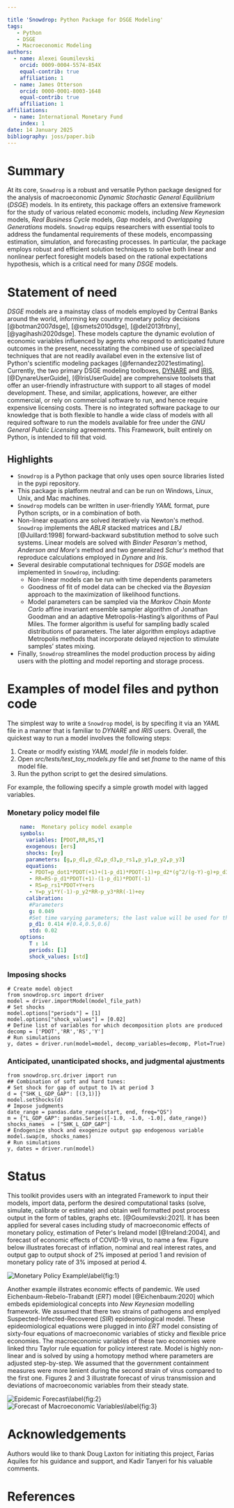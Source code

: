 ```yaml
---

title 'Snowdrop: Python Package for DSGE Modeling'
tags:
   - Python
   - DSGE
   - Macroeconomic Modeling
authors:
  - name: Alexei Goumilevski
    orcid: 0009-0004-5574-854X
    equal-contrib: true
    affiliation: 1
  - name: James Otterson
    orcid: 0000-0001-8003-1648 
    equal-contrib: true
    affiliation: 1
affiliations:
  - name: International Monetary Fund
    index: 1
date: 14 January 2025
bibliography: joss/paper.bib
---
```



# Summary

At its core, `Snowdrop` is a robust and versatile Python package designed for the
analysis of macroeconomic *Dynamic Stochastic General Equilibrium* (*DSGE*) models.
In its entirety, this package offers an extensive framework for the study of various related
economic models, including *New Keynesian* models, *Real Business Cycle* models, *Gap*
models, and *Overlapping Generations* models. `Snowdrop` equips
researchers with essential tools to address the fundamental requirements of
these models, encompassing estimation, simulation, and forecasting processes.
In particular, the package employs robust and efficient solution techniques to
solve both linear and nonlinear perfect foresight models based on the rational
expectations hypothesis, which is a critical need for many *DSGE* models. 

# Statement of need

*DSGE* models are a mainstay class of models employed by Central Banks around the
world, informing key country monetary policy decisions [@botman2007dsge], [@smets2010dsge], 
[@del2013frbny], [@yagihashi2020dsge].  These models capture
the dynamic evolution of economic variables influenced by agents who respond to
anticipated future outcomes in the present, necessitating the combined use of
specialized techniques that are not readily availabel even in the extensive list
of Python's scientific modeling packages [@fernandez2021estimating]. Currently, the two 
primary DSGE modeling toolboxes, [DYNARE](https://www.dynare.org/) and
[IRIS](https://iris.igpmn.org/), [@DynareUserGuide], [@IrisUserGuide] are comprehensive toolsets 
that offer an user-friendly infrastructure with support to all stages of model development.
These, and similar, applications, however, are either commercial, or rely on
commercial software to run, and hence require expensive licensing costs. There
is no integrated software package to our knowledge that is both flexible to
handle a wide class of models with all required software to run the models
available for free under the *GNU General Public Licensing* agreements. This
Framework, built entirely on Python, is intended to fill that void.

## Highlights

 - `Snowdrop` is a Python package that only uses open source libraries listed in the pypi repository.
 - This package is platform neutral and can be run on Windows, Linux, Unix, and Mac machines.
 - `Snowdrop` models can be written in user-friendly *YAML* format, pure Python scripts, or in a combination of both.
 - Non-linear equations are solved iteratively via Newton's method. `Snowdrop` implements the *ABLR* stacked matrices and *LBJ* [@Juillard:1998] forward-backward substitution method to solve such systems.  Linear models are solved with *Binder Pesaran's* method, *Anderson and More's* method and two generalized *Schur's* method that reproduce calculations employed in *Dynare* and *Iris*.
 - Several desirable computational techniques for *DSGE* models are implemented in `Snowdrop`, including: 
    - Non-linear models can be run with time dependents parameters
    - Goodness of fit of model data can be checked via the *Bayesian* approach to the maximization of likelihood functions.
    - Model parameters can be sampled via the *Markov Chain Monte Carlo* affine invariant ensemble sampler algorithm of Jonathan Goodman and an adaptive Metropolis-Hasting’s algorithms of Paul Miles. The former algorithm is useful for sampling badly scaled distributions of parameters. The later algorithm employs adaptive Metropolis
   methods that incorporate delayed rejection to stimulate samples’ states mixing.
 - Finally, `Snowdrop` streamlines the model production process by aiding users with the plotting and model reporting and storage process.

# Examples of model files and python code

The simplest way to write a `Snowdrop` model, is by specifing it via an *YAML* file
in a manner that is familiar to *DYNARE* and *IRIS* users. Overall, the quickest 
way to run a model involves the following steps: 
   1. Create or modify existing *YAML model file* in models folder.
   2. Open *src/tests/test_toy_models.py* file and set *fname* to the name of this model file.
   3. Run the python script to get the desired simulations.

For example, the following specify a simple growth model with lagged variables. 

### Monetary policy model file
```yaml
    name:  Monetary policy model example
    symbols:
      variables: [PDOT,RR,RS,Y]
      exogenous: [ers]
      shocks: [ey]
      parameters: [g,p_d1,p_d2,p_d3,p_rs1,p_y1,p_y2,p_y3]
      equations:
       - PDOT=p_dot1*PDOT(+1)+(1-p_d1)*PDOT(-1)+p_d2*(g^2/(g-Y)-g)+p_d3*(g^2/(g-Y(-1))-g)
       - RR=RS-p_d1*PDOT(+1)-(1-p_d1)*PDOT(-1)
       - RS=p_rs1*PDOT+Y+ers
       - Y=p_y1*Y(-1)-p_y2*RR-p_y3*RR(-1)+ey
      calibration:
       #Parameters
       g: 0.049
       #Set time varying parameters; the last value will be used for the rest of this array
       p_d1: 0.414 #[0.4,0.5,0.6]
       std: 0.02
    options:
       T : 14
       periods: [1]
       shock_values: [std]
```

### Imposing shocks
    # Create model object
    from snowdrop.src import driver
    model = driver.importModel(model_file_path)
    # Set shocks
    model.options["periods"] = [1]
    model.options["shock_values"] = [0.02]
    # Define list of variables for which decomposition plots are produced
    decomp = ['PDOT','RR','RS','Y']
    # Run simulations
    y, dates = driver.run(model=model, decomp_variables=decomp, Plot=True)

### Anticipated, unanticipated shocks, and judgmental ajustments
    from snowdrop.src.driver import run
    ## Combination of soft and hard tunes:
    # Set shock for gap of output to 1% at period 3
    d = {"SHK_L_GDP_GAP": [(3,1)]}
    model.setShocks(d)
    # Impose judgments
    date_range = pandas.date_range(start, end, freq="QS")
    m = {"L_GDP_GAP": pandas.Series([-1.0, -1.0, -1.0], date_range)}
    shocks_names  = ["SHK_L_GDP_GAP"]
    # Endogenize shock and exogenize output gap endogenous variable
    model.swap(m, shocks_names)
    # Run simulations
    y, dates = driver.run(model)

# Status

This toolkit provides users with an integrated Framework to input their models, import data, perform the  desired
computational tasks (solve, simulate,  calibrate or estimate) and obtain well formatted post process output in the form
of tables, graphs etc. [@Goumilevski:2021]. It has been applied for several cases including study of macroeconomic effects of monetary policy, estimation of Peter's Ireland model [@Ireland:2004], and forecast of economic effects of COVID-19 virus, to name a few.  Figure below illustrates forecast of inflation, nominal and real interest rates, and output gap to output shock of 2% imposed at period 1 and revision of monetary policy rate of 3% imposed at period 4. 

![Monetary Policy Example\label{fig:1}](joss/Decomposition.png)


Another example illstrates economic effects of pandemic. We used Eichenbaum-Rebelo-Trabandt (*ERT*) model [@Eichenbaum:2020] which embeds epidemiological concepts into *New Keynesian* modelling framework. We assumed that there two strains of pathogens and emplyed Suspected-Infected-Recovered (*SIR*) epideomiological model.  These epideomiological equations were plugged in into *ERT* model consisting of sixty-four equations of macroeconomic variables of sticky and flexible price economies. The macroeconomic variables of these two economies were linked thru Taylor rule equation for policy interest rate. Model is highly non-linear and is solved by using a homotopy method where parameters are adjusted step-by-step.  We assumed that the government containment measures were more lenient during the second strain of virus compared to the first one.  Figures 2 and 3 illustrate forecast of virus transmission and deviations of macroeconomic variables from their steady state.

![Epidemic Forecast\label{fig:2}](joss/Virus.png) 
![Forecast of Macroeconomic Variables\label{fig:3}](joss/Economy.png)



# Acknowledgements

   Authors would like to thank Doug Laxton for initiating this project, Farias Aquiles for his guidance and support,
   and Kadir Tanyeri for his valuable comments.

# References




